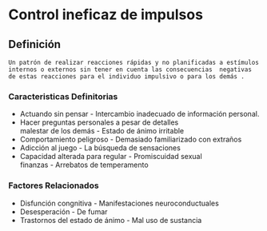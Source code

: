 # Control ineficaz de impulsos
## Definición
	Un patrón de realizar reacciones rápidas y no planificadas a estímulos internos o externos sin tener en cuenta las consecuencias  negativas de estas reacciones para el individuo impulsivo o para los demás .

### Caracteristicas Definitorias
- Actuando sin pensar  - Intercambio inadecuado de 
información personal.  
- Hacer preguntas personales a pesar 
de  detalles  
 malestar de los demás  - Estado de ánimo irritable  
- Comportamiento peligroso  - Demasiado familiarizado con 
extraños  
- Adicción al juego  - La búsqueda de sensaciones  
- Capacidad alterada para regular  - Promiscuidad sexual  
 finanzas  - Arrebatos de temperamento

### Factores Relacionados
- Disfunción congnitiva  - Manifestaciones 
neuroconductuales  
- Desesperación  - De fumar  
- Trastornos del estado de 
ánimo  - Mal uso de sustancia

